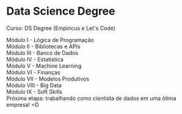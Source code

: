 # Data Science Degree
Curso: DS Degree (Empiricus e Let's Code)

Módulo I - Lógica de Programação   
Módulo II - Bibliotecas e APIs   
Módulo III - Banco de Dados   
Módulo IV - Estatística   
Módulo V - Machine Learning      
Módulo VI - Finanças   
Módulo VII - Modelos Produtivos   
Módulo VIII - Big Data   
Módulo IX - Soft Skills   
Próxima etapa: trabalhando como cientista de dados em uma ótima empresa! =D
